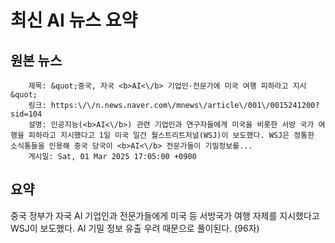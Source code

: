 # 최신 AI 뉴스 요약

## 원본 뉴스
		제목: &quot;중국, 자국 <b>AI<\/b> 기업인·전문가에 미국 여행 피하라고 지시&quot;
		링크: https:\/\/n.news.naver.com\/mnews\/article\/001\/0015241200?sid=104
		설명: 인공지능(<b>AI<\/b>) 관련 기업인과 연구자들에게 미국을 비롯한 서방 국가 여행을 피하라고 지시했다고 1일 미국 일간 월스트리트저널(WSJ)이 보도했다. WSJ은 정통한 소식통들을 인용해 중국 당국이 <b>AI<\/b> 전문가들이 기밀정보를... 
		게시일: Sat, 01 Mar 2025 17:05:00 +0900


## 요약
중국 정부가 자국 AI 기업인과 전문가들에게 미국 등 서방국가 여행 자제를 지시했다고 WSJ이 보도했다. AI 기밀 정보 유출 우려 때문으로 풀이된다. (96자)
